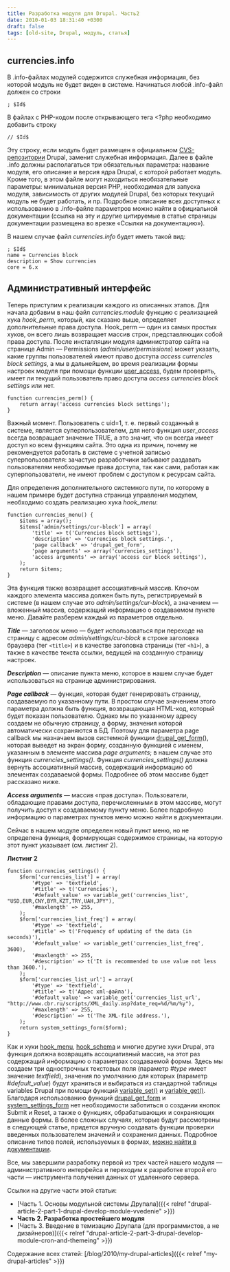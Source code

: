 ```yaml
---
title: Разработка модуля для Drupal. Часть2
date: 2010-01-03 18:31:40 +0300
draft: false
tags: [old-site, Drupal, модуль, статья]
---
```

## currencies.info

В .info-файлах модулей содержится служебная информация, без которой модуль не будет виден в системе. Начинаться любой .info-файл должен со строки
```
; $Id$
```
В файлах с PHP-кодом после открывающего тега <?php необходимо добавить строку
```
// $Id$
```
Эту строку, если модуль будет размещен в официальном <a href="http://ru.wikipedia.org/wiki/Система_управления_версиями">CVS-репозитории</a> Drupal, заменит служебная информация. Далее в файле .info должны располагаться три обязательных параметра: название модуля, его описание и версия ядра Drupal, с которой работает модуль. Кроме того, в этом файле могут находиться необязательные параметры: минимальная версия PHP, необходимая для запуска модуля, зависимость от других модулей Drupal, без которых текущий модуль не будет работать, и пр. Подробное описание всех доступных к использованию в .info-файле параметров можно найти в официальной документации (ссылка на эту и другие цитируемые в статье страницы документации размещена во врезке «Ссылки на документацию»).

В нашем случае файл _currencies.info_ будет иметь такой вид:
```
; $Id$
name = Currencies block
description = Show currencies
core = 6.x
```

## Административный интерфейс
Теперь приступим к реализации каждого из описанных этапов. Для начала добавим в наш файл _currencies.module_ функцию с реализацией хука _hook_perm_, который, как сказано выше, определяет дополнительные права доступа. Hook_perm — один из самых простых хуков, он всего лишь возвращает массив строк, представляющих собой права доступа. После инсталляции модуля администратор сайта на странице Admin — Permissions (_admin/user/permissions_) может указать, какие группы пользователей имеют право доступа _access currencies block settings_, а мы в дальнейшем, во время реализации формы настроек модуля при помощи функции <a href="http://api.drupal.org/api/function/user_access/6">user_access</a>, будем проверять, имеет ли текущий пользователь право доступа _access currencies block settings_ или нет.
```
function currencies_perm() {
    return array('access currencies block settings');
}
```
Важный момент. Пользователь с uid=1, т. е. первый созданный в системе, является суперпользователем, для него функция _user_access_ всегда возвращает значение TRUE, а это значит, что он всегда имеет доступ ко всем функциям сайта. Это одна из причин, почему не рекомендуется работать в системе с учетной записью суперпользователя: зачастую разработчики забывают раздавать пользователям необходимые права доступа, так как сами, работая как суперпользователи, не имеют проблем с доступом к ресурсам сайта.

Для определения дополнительного системного пути, по которому в нашем примере будет доступна страница управления модулем, необходимо создать реализацию хука _hook_menu_:
```
function currencies_menu() {
    $items = array();
    $items['admin/settings/cur-block'] = array(
        'title' => t('Currencies block settings'),
        'description' => 'Currencies block settings.',
        'page callback' => 'drupal_get_form',
        'page arguments' => array('currencies_settings'),
        'access arguments' => array('access cur block settings'),
    );
    return $items;
}
```
Эта функция также возвращает ассоциативный массив. Ключом каждого элемента массива должен быть путь, регистрируемый в системе (в нашем случае это _admin/settings/cur-block_), а значением — вложенный массив, содержащий информацию о создаваемом пункте меню. Давайте разберем каждый из параметров отдельно.

_**Title**_ — заголовок меню — будет использоваться при переходе на страницу с адресом _admin/settings/cur-block_ в строке заголовка браузера (тег `<title>`) и в качестве заголовка страницы (тег `<h1>`), а также в качестве текста ссылки, ведущей на созданную страницу настроек.

_**Description**_ — описание пункта меню, которое в нашем случае будет использоваться на странице администрирования.

_**Page callback**_ — функция, которая будет генерировать страницу, создаваемую по указанному пути. В простом случае значением этого параметра должна быть функция, возвращающая HTML-код, который будет показан пользователю. Однако мы по указанному адресу создаем не обычную страницу, а форму, значения которой автоматически сохраняются в БД. Поэтому для параметра page callback мы назначаем вызов системной функции [drupal_get_form](http://api.drupal.org/api/function/drupal_get_form/6)(), которая выведет на экран форму, созданную функцией с именем, указанным в элементе массива _page arguments_; в нашем случае это функция _currencies_settings()_. Функция _currencies_settings()_ должна вернуть ассоциативный массив, содержащий информацию об элементах создаваемой формы. Подробнее об этом массиве будет рассказано ниже.

_**Access arguments**_ — массив «прав доступа». Пользователи, обладающие правами доступа, перечисленными в этом массиве, могут получить доступ к создаваемому пункту меню. Более подробную информацию о параметрах пунктов меню можно найти в документации.

Сейчас в нашем модуле определен новый пункт меню, но не определена функция, формирующая содержимое страницы, на которую этот пункт указывает (см. листинг 2).

**Листинг 2**
```
function currencies_settings() {
    $form['currencies_list'] = array(
        '#type' => 'textfield',
        '#title' => t('Currencies'),
        '#default_value' => variable_get('currencies_list', "USD,EUR,CNY,BYR,KZT,TRY,UAH,JPY"),
        '#maxlength' => 255,
    );
    $form['currencies_list_freq'] = array(
        '#type' => 'textfield',
        '#title' => t('Frequency of updating of the data (in seconds)'),
        '#default_value' => variable_get('currencies_list_freq', 3600),
        '#maxlength' => 255,
        '#description' => t('It is recommended to use value not less than 3600.'),
    );
    $form['currencies_list_url'] = array(
        '#type' => 'textfield',
        '#title' => t('Адрес xml-файла'),
        '#default_value' => variable_get('currencies_list_url', "http://www.cbr.ru/scripts/XML_daily.asp?date_req=%d/%m/%y"),
        '#maxlength' => 255,
        '#description' => t('The XML-file address.'),
    );
    return system_settings_form($form);
}
```
Как и хуки [hook_menu](http://api.drupal.org/api/function/hook_menu/6), [hook_schema](http://api.drupal.org/api/function/hook_schema/6) и многие другие хуки Drupal, эта функция должна возвращать ассоциативный массив, на этот раз содержащий информацию о параметрах создаваемой формы. Здесь мы создаем три однострочных текстовых поля (параметр _#type_ имеет значение _textfield_), значения по умолчанию для которых (параметр _#default_value_) будут храниться и выбираться из стандартной таблицы variables Drupal при помощи функций [variable_set()](http://api.drupal.org/api/function/variable_set/6) и [variable_get()](http://api.drupal.org/api/function/variable_get/6). Благодаря использованию функций [drupal_get_form](http://api.drupal.org/api/function/drupal_get_form/6) и [system_settings_form](http://api.drupal.org/api/function/system_settings_form/6) нет необходимости заботиться о создании кнопок Submit и Reset, а также о функциях, обрабатывающих и сохраняющих данные формы. В более сложных случаях, которые будут рассмотрены в следующей статье, придется вручную создавать функции проверки введенных пользователем значений и сохранения данных. Подробное описание типов полей, используемых в формах, [можно найти в документации](http://api.drupal.org/api/file/developer/topics/forms_api_reference.html/6).

Все, мы завершили разработку первой из трех частей нашего модуля — административного интерфейса и переходим к разработке второй его части — инструмента получения данных от удаленного сервера.

Ссылки на другие части этой статьи:

- [Часть 1. Основы модульной системы Друпала]({{< relref "drupal-article-2-part-1-drupal-develop-module-vvedenie" >}})
- **Часть 2. Разработка простейшего модуля**
- [Часть 3. Введение в темизацию Друпала (для программистов, а не дизайнеров)]({{< relref "drupal-article-2-part-3-drupal-develop-module-cron-and-themeing" >}})

Содержание всех статей: [/blog/2010/my-drupal-articles]({{< relref "my-drupal-articles" >}})